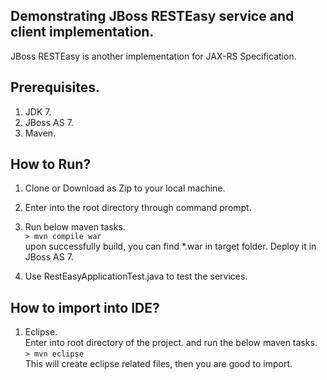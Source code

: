 ## Demonstrating JBoss RESTEasy service and client implementation.
   JBoss RESTEasy is another implementation for JAX-RS Specification.

## Prerequisites.  
   1. JDK 7.  
   2. JBoss AS 7.  
   3. Maven.  

## How  to Run?
  1. Clone or Download as Zip to your local machine.  
  2. Enter into the root directory through command prompt.  
  3. Run below maven tasks.  
     ``` > mvn compile war ```  
     upon successfully build, you can find *.war in target folder. Deploy it in JBoss AS 7.  

  4. Use RestEasyApplicationTest.java to test the services.  

## How to import into IDE?
  1. Eclipse.  
     Enter  into root directory of the project. and run the below maven tasks.  
     ``` > mvn eclipse ```  
     This will create eclipse related files, then you are good to import.  
